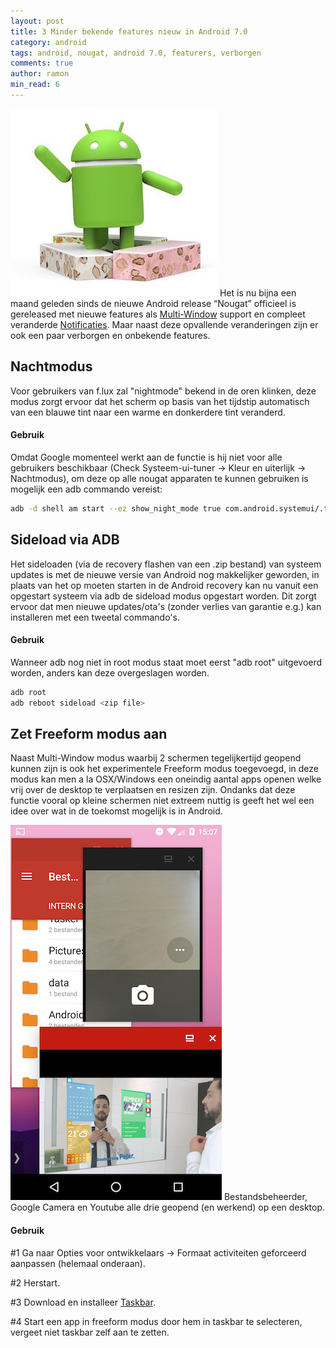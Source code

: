 ```yaml
---
layout: post
title: 3 Minder bekende features nieuw in Android 7.0
category: android
tags: android, nougat, android 7.0, featurers, verborgen
comments: true
author: ramon
min_read: 6
---
```

![nougat](/assets/lesser-known-android-features/nougat.jpg)
Het is nu bijna een maand geleden sinds de nieuwe Android release “Nougat” officieel is gereleased met nieuwe features als [Multi-Window](https://developer.android.com/guide/topics/ui/multi-window.html) support en compleet veranderde [Notificaties](https://developer.android.com/guide/topics/ui/notifiers/notifications.html). Maar naast deze opvallende veranderingen zijn er ook een paar verborgen en onbekende features.

## Nachtmodus
Voor gebruikers van f.lux zal "nightmode" bekend in de oren klinken, deze modus zorgt ervoor dat het scherm op basis van het tijdstip automatisch van een blauwe tint naar een warme en donkerdere tint veranderd.

#### Gebruik
Omdat Google momenteel werkt aan de functie is hij niet voor alle gebruikers beschikbaar (Check Systeem-ui-tuner -> Kleur en uiterlijk -> Nachtmodus), om deze op alle nougat apparaten te kunnen gebruiken is mogelijk een adb commando vereist:

```bash
adb -d shell am start --ez show_night_mode true com.android.systemui/.tuner.TunerActivity
```

## Sideload via ADB
Het sideloaden (via de recovery flashen van een .zip bestand) van systeem updates is met de nieuwe versie van Android nog makkelijker geworden, in plaats van het op moeten starten in de Android recovery kan nu vanuit een opgestart systeem via adb de sideload modus opgestart worden. Dit zorgt ervoor dat men nieuwe updates/ota's (zonder verlies van garantie e.g.) kan installeren met een tweetal commando's.


#### Gebruik
Wanneer adb nog niet in root modus staat moet eerst "adb root" uitgevoerd worden, anders kan deze overgeslagen worden.

```bash
adb root
adb reboot sideload <zip file>
```

## Zet Freeform modus aan
Naast Multi-Window modus waarbij 2 schermen tegelijkertijd geopend kunnen zijn is ook het experimentele Freeform modus toegevoegd, in deze modus kan men a la OSX/Windows een oneindig aantal apps openen welke vrij over de desktop te verplaatsen en resizen zijn. Ondanks dat deze functie vooral op kleine schermen niet extreem nuttig is geeft het wel een idee over wat in de toekomst mogelijk is in Android.

![freeform](/assets/lesser-known-android-features/freeform.png)
Bestandsbeheerder, Google Camera en Youtube alle drie geopend (en werkend) op een desktop.

#### Gebruik
#1 Ga naar Opties voor ontwikkelaars -> Formaat activiteiten geforceerd aanpassen (helemaal onderaan).

#2 Herstart.

#3 Download en installeer [Taskbar](https://play.google.com/store/apps/details?id=com.farmerbb.taskbar).

#4 Start een app in freeform modus door hem in taskbar te selecteren, vergeet niet taskbar zelf aan te zetten.





